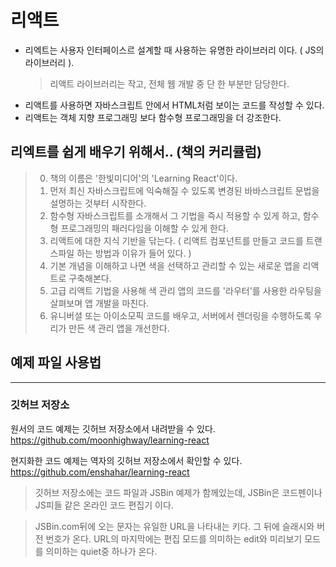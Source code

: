 # 리액트

- 리엑트는 사용자 인터페이스르 설계할 때 사용하는 유명한 라이브러리 이다. ( JS의 라이브러리 ).
    > 리액트 라이브러리는 작고, 전체 웹 개발 중 단 한 부분만 담당한다.
- 리액트를 사용하면 자바스크립트 안에서 HTML처럼 보이는 코드를 작성할 수 있다.
- 리액트는 객체 지향 프로그래밍 보다 함수형 프로그래밍을 더 강조한다.
## 리엑트를 쉽게 배우기 위해서.. (책의 커리큘럼)

> 0. 책의 이름은 '한빛미디어'의 'Learning React'이다.
> 1. 먼저 최신 자바스크립트에 익숙해질 수 있도록 변경된 바바스크립트 문법을 설명하는 것부터 시작한다.
>2. 함수형 자바스크립트를 소개해서 그 기법을 즉시 적용할 수 있게 하고, 함수형 프로그래밍의 패러다임을 이해할 수 있게 한다.
>3. 리액트에 대한 지식 기반을 닦는다. ( 리액트 컴포넌트를 만들고 코드를 트랜스파일 하는 방법과 이유가 들어 있다. )
>4. 기본 개념을 이해하고 나면 색을 선택하고 관리할 수 있는 새로운 앱을 리액트로 구축해본다.
>5. 고급 리액트 기법을 사용해 색 관리 앱의 코드를 '라우터'를 사용한 라우팅을 살펴보며 앱 개발을 마친다.
>6. 유니버셜 또는 아이소모픽 코드를 배우고, 서버에서 렌더링을 수행하도록 우리가 만든 색 관리 앱을 개선한다.

## 예제 파일 사용법

************

### 깃허브 저장소
원서의 코드 예제는 깃허브 저장소에서 내려받을 수 있다.
<https://github.com/moonhighway/learning-react>  

현지화한 코드 예제는 역자의 깃허브 저장소에서 확인할 수 있다.
<https://github.com/enshahar/learning-react>  
> 깃허브 저장소에는 코드 파일과 JSBin 예제가 함께있는데, JSBin은 코드펜이나 JS피들 같은 온라인 코드 편집기 이다.

> JSBin.com뒤에 오는 문자는 유일한 URL을 나타내는 키다. 그 뒤에 슬래시와 버전 번호가 온다. URL의 마지막에는 편집 모드를 의미하는 edit와 미리보기 모드를 의미하는 quiet중 하나가 온다.

